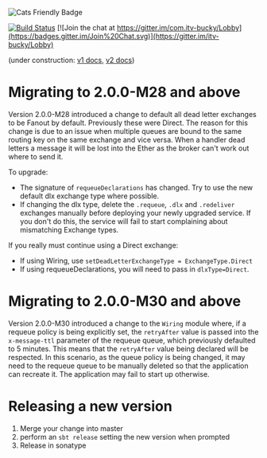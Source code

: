 ![Cats Friendly Badge](https://typelevel.org/cats/img/cats-badge-tiny.png) 

[![Build Status](https://travis-ci.org/ITV/bucky.svg?branch=master)](https://travis-ci.org/ITV/bucky)
[![Join the chat at https://gitter.im/com.itv-bucky/Lobby](https://badges.gitter.im/Join%20Chat.svg)](https://gitter.im/itv-bucky/Lobby)

(under construction: [v1 docs](https://github.com/ITV/bucky/tree/v1.4.5), [v2 docs](https://io.itv.com/bucky/))
    
# Migrating to 2.0.0-M28 and above

Version 2.0.0-M28 introduced a change to default all dead letter exchanges to be Fanout by default. Previously these were Direct.
The reason for this change is due to an issue when multiple queues are bound to the same routing key on the same exchange and vice versa.
When a handler dead letters a message it will be lost into the Ether as the broker can't work out where to send it.

To upgrade:
 - The signature of `requeueDeclarations` has changed. Try to use the new default dlx exchange type where possible.
 - If changing the dlx type, delete the `.requeue`, `.dlx` and `.redeliver` exchanges manually before deploying your newly upgraded service.
 If you don't do this, the service will fail to start complaining about mismatching Exchange types.

If you really must continue using a Direct exchange:
 - If using Wiring, use `setDeadLetterExchangeType = ExchangeType.Direct`
 - If using requeueDeclarations, you will need to pass in `dlxType=Direct`.


# Migrating to 2.0.0-M30 and above

Version 2.0.0-M30 introduced a change to the `Wiring` module where, if a requeue policy is being explicitly set, the `retryAfter` value is
passed into the `x-message-ttl` parameter of the requeue queue, which previously defaulted to 5 minutes. 
This means that the `retryAfter` value being declared will be respected.
In this scenario, as the queue policy is being changed, it may need to the requeue queue to be manually deleted so that the application can recreate it. The application may fail to start up otherwise.

# Releasing a new version

1. Merge your change into master
2. perform an `sbt release` setting the new version when prompted
3. Release in sonatype